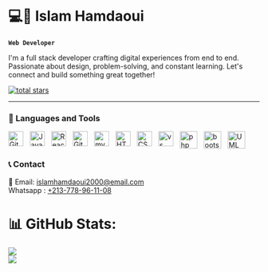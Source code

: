 # 💻🚀 Islam Hamdaoui

**`Web Developer`**

I'm a full stack developer crafting digital experiences from end to end. Passionate about design, problem-solving, and constant learning. Let's connect and build something great together!


   <p align="left">
      <a href="https://github.com/islamhamdaoui?tab=repositories&sort=stargazers">
         <img alt="total stars" title="Total stars on GitHub" src="https://custom-icon-badges.demolab.com/github/stars/islamhamdaoui?color=55960c&style=for-the-badge&labelColor=488207&logo=star"/></a>
   </p>

---

### 🧰 Languages and Tools

<img align="left" alt="Git" width="30px" style="padding-right:10px;" src="https://cdn.jsdelivr.net/gh/devicons/devicon/icons/git/git-original.svg" />
<img align="left" alt="JavaScript" width="30px" style="padding-right:10px;" src="https://cdn.jsdelivr.net/gh/devicons/devicon/icons/javascript/javascript-plain.svg" />
<img align="left" alt="React" width="30px" style="padding-right:10px;" src="https://cdn.jsdelivr.net/gh/devicons/devicon/icons/react/react-original.svg" />
<img align="left" alt="GitHub" width="30px" style="padding-right:10px;" src="https://cdn.jsdelivr.net/gh/devicons/devicon/icons/github/github-original.svg" />
<img align="left" alt="mysql" width="30px" style="padding-right:10px;" src="https://cdn.jsdelivr.net/gh/devicons/devicon@latest/icons/mysql/mysql-original.svg" />
<img align="left" alt="HTML" width="30px" style="padding-right:10px;" src="https://cdn.jsdelivr.net/gh/devicons/devicon/icons/html5/html5-plain.svg" />
<img align="left" alt="CSS" width="30px" style="padding-right:10px;" src="https://cdn.jsdelivr.net/gh/devicons/devicon/icons/css3/css3-plain.svg" />
<img align="left" alt="vs code" width="30px" style="padding-right:10px;" src="https://cdn.jsdelivr.net/gh/devicons/devicon@latest/icons/vscode/vscode-original.svg" />
<img align="left" alt="php" width="35px" style="padding-right:10px; " src="https://cdn.jsdelivr.net/gh/devicons/devicon@latest/icons/php/php-original.svg" />
<img align="left" alt="bootstrap" width="35px" style="padding-right:10px; " src="https://cdn.jsdelivr.net/gh/devicons/devicon@latest/icons/bootstrap/bootstrap-original.svg" />
 <img align="left" alt="UML" width="35px" style="padding-right:10px; " src="https://cdn.jsdelivr.net/gh/devicons/devicon@latest/icons/unifiedmodelinglanguage/unifiedmodelinglanguage-original.svg" />
          
          

<br />

#

### 📞 Contact

📧 Email: [islamhamdaoui2000@email.com](mailto:islamhamdaoui2000@email.com) <br>
Whatsapp : [+213-778-96-11-08](https://wa.me/qr/UFTOHT53DRO3F1)


#









# 📊 GitHub Stats:
![](https://github-readme-streak-stats.herokuapp.com/?user=islamhamdaoui&theme=dark&hide_border=false)<br/>
![](https://github-readme-stats.vercel.app/api/top-langs/?username=islamhamdaoui&theme=dark&hide_border=false&include_all_commits=false&count_private=false&layout=compact)




